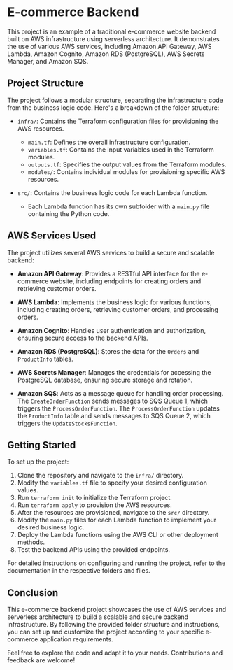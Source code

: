# E-commerce Backend

This project is an example of a traditional e-commerce website backend built on AWS infrastructure using serverless architecture. It demonstrates the use of various AWS services, including Amazon API Gateway, AWS Lambda, Amazon Cognito, Amazon RDS (PostgreSQL), AWS Secrets Manager, and Amazon SQS.

## Project Structure

The project follows a modular structure, separating the infrastructure code from the business logic code. Here's a breakdown of the folder structure:


- `infra/`: Contains the Terraform configuration files for provisioning the AWS resources.
  - `main.tf`: Defines the overall infrastructure configuration.
  - `variables.tf`: Contains the input variables used in the Terraform modules.
  - `outputs.tf`: Specifies the output values from the Terraform modules.
  - `modules/`: Contains individual modules for provisioning specific AWS resources.

- `src/`: Contains the business logic code for each Lambda function.
  - Each Lambda function has its own subfolder with a `main.py` file containing the Python code.

## AWS Services Used

The project utilizes several AWS services to build a secure and scalable backend:

- **Amazon API Gateway**: Provides a RESTful API interface for the e-commerce website, including endpoints for creating orders and retrieving customer orders.

- **AWS Lambda**: Implements the business logic for various functions, including creating orders, retrieving customer orders, and processing orders.

- **Amazon Cognito**: Handles user authentication and authorization, ensuring secure access to the backend APIs.

- **Amazon RDS (PostgreSQL)**: Stores the data for the `Orders` and `ProductInfo` tables.

- **AWS Secrets Manager**: Manages the credentials for accessing the PostgreSQL database, ensuring secure storage and rotation.

- **Amazon SQS**: Acts as a message queue for handling order processing. The `CreateOrderFunction` sends messages to SQS Queue 1, which triggers the `ProcessOrderFunction`. The `ProcessOrderFunction` updates the `ProductInfo` table and sends messages to SQS Queue 2, which triggers the `UpdateStocksFunction`.

## Getting Started

To set up the project:

1. Clone the repository and navigate to the `infra/` directory.
2. Modify the `variables.tf` file to specify your desired configuration values.
3. Run `terraform init` to initialize the Terraform project.
4. Run `terraform apply` to provision the AWS resources.
5. After the resources are provisioned, navigate to the `src/` directory.
6. Modify the `main.py` files for each Lambda function to implement your desired business logic.
7. Deploy the Lambda functions using the AWS CLI or other deployment methods.
8. Test the backend APIs using the provided endpoints.

For detailed instructions on configuring and running the project, refer to the documentation in the respective folders and files.

## Conclusion

This e-commerce backend project showcases the use of AWS services and serverless architecture to build a scalable and secure backend infrastructure. By following the provided folder structure and instructions, you can set up and customize the project according to your specific e-commerce application requirements.

Feel free to explore the code and adapt it to your needs. Contributions and feedback are welcome!
